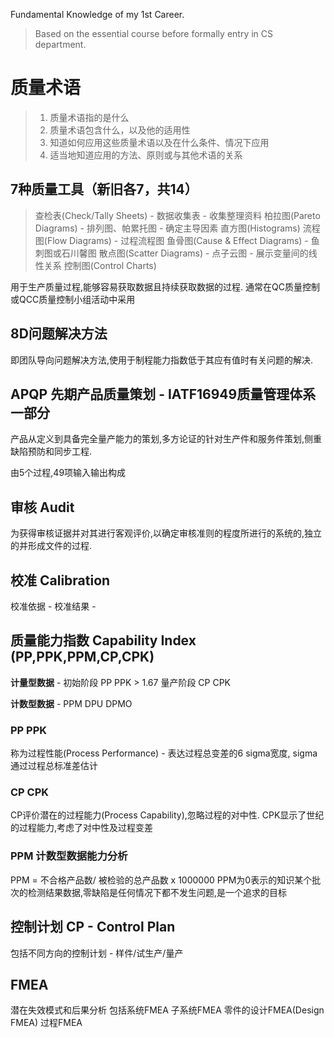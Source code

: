 Fundamental Knowledge of my 1st Career.
> Based on the essential course before formally entry in CS department.

# 质量术语
> 1. 质量术语指的是什么
> 2. 质量术语包含什么，以及他的适用性
> 3. 知道如何应用这些质量术语以及在什么条件、情况下应用
> 4. 适当地知道应用的方法、原则或与其他术语的关系

## 7种质量工具（新旧各7，共14）
> 查检表(Check/Tally Sheets) - 数据收集表 - 收集整理资料
> 柏拉图(Pareto Diagrams) - 排列图、帕累托图 - 确定主导因素
> 直方图(Histograms)
> 流程图(Flow Diagrams) - 过程流程图
> 鱼骨图(Cause & Effect Diagrams) - 鱼刺图或石川馨图
> 散点图(Scatter Diagrams) - 点子云图 - 展示变量间的线性关系
> 控制图(Control Charts)

用于生产质量过程,能够容易获取数据且持续获取数据的过程.
通常在QC质量控制或QCC质量控制小组活动中采用

## 8D问题解决方法
即团队导向问题解决方法,使用于制程能力指数低于其应有值时有关问题的解决.

## APQP 先期产品质量策划 - IATF16949质量管理体系一部分
产品从定义到具备完全量产能力的策划,多方论证的针对生产件和服务件策划,侧重缺陷预防和同步工程.

由5个过程,49项输入输出构成

## 审核 Audit
为获得审核证据并对其进行客观评价,以确定审核准则的程度所进行的系统的,独立的并形成文件的过程.

## 校准 Calibration
校准依据 - 校准结果 - 

## 质量能力指数 Capability Index (PP,PPK,PPM,CP,CPK)
**计量型数据** - 
初始阶段
PP PPK > 1.67
量产阶段
CP CPK

**计数型数据** - 
PPM DPU DPMO

### PP PPK
称为过程性能(Process Performance) - 表达过程总变差的6 sigma宽度, sigma通过过程总标准差估计
### CP CPK
CP评价潜在的过程能力(Process Capability),忽略过程的对中性. CPK显示了世纪的过程能力,考虑了对中性及过程变差

### PPM 计数型数据能力分析
PPM = 不合格产品数/ 被检验的总产品数 x 1000000
PPM为0表示的知识某个批次的检测结果数据,零缺陷是任何情况下都不发生问题,是一个追求的目标

## 控制计划 CP - Control Plan
包括不同方向的控制计划 - 样件/试生产/量产

## FMEA
潜在失效模式和后果分析
包括系统FMEA 子系统FMEA 零件的设计FMEA(Design FMEA) 过程FMEA

